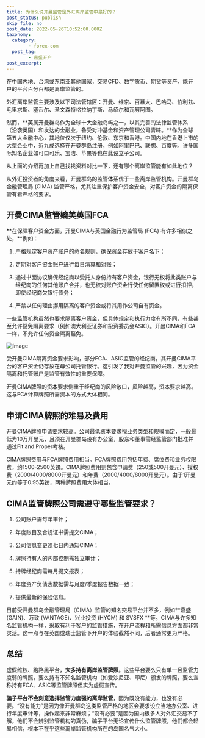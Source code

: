 ```yaml
---
title: 为什么说开曼监管是外汇离岸监管中最好的？
post_status: publish
skip_file: no
post_date: 2022-05-26T10:52:00.000Z
taxonomy:
  category:
        - forex-com
  post_tag:
        - 嘉盛开户
post_excerpt: 
---
```

在中国内地、台湾或东南亚其他国家，交易CFD、数字货币、期货等资产，能开户的平台百分百都是离岸监管的。

外汇离岸监管主要涉及以下司法管辖区：开曼、维京、百慕大、巴哈马、伯利兹、毛里求斯、塞舌尔、圣文森特格拉纳丁斯、马绍尔和瓦努阿图。

然而，**英属开曼群岛作为全球十大金融岛屿之一，以其完善的法律监管体系（沿袭英国）和发达的金融业，备受对冲基金和资产管理公司青睐。**作为全球第五大金融中心，其地位仅次于纽约、伦敦、东京和香港。中国内地在香港上市的大型企业中，近九成选择在开曼群岛注册，例如阿里巴巴、联想、百度等。许多国际知名企业如可口可乐、宝洁、苹果等也在此设立子公司。

从上面的介绍再加上自己找找资料对比一下，还有哪个离岸监管能有如此地位？

从外汇投资者的角度来看，开曼群岛的监管体系优于一些离岸监管机构。开曼群岛金融管理局 (CIMA) 监管严格，尤其注重保护客户资金安全，对客户资金的隔离保管有着严格的要求。

## 开曼CIMA监管媲美英国FCA

**在保障客户资金方面，开曼CIMA与英国金融行为监管局 (FCA) 有许多相似之处，**例如：

1. 严格规定客户资产账户的命名规则，确保资金存放于客户名下；

1. 定期对客户资金账户进行每日清算和对账；

1. 通过书面协议确保经纪商以受托人身份持有客户资金，银行无权将此类账户与经纪商的任何其他账户合并，也无权对账户资金行使任何留置权或进行扣押，即使经纪商欠银行债务；

1. 严禁以任何理由挪用隔离的客户资金或将其用作公司自有资金。

一些监管机构虽然也要求隔离客户资金，但具体规定和执行力度有所不同，有些甚至允许豁免隔离要求（例如澳大利亚证券和投资委员会ASIC）。开曼CIMA和FCA一样，不允许任何资金隔离豁免。

![Image](https://prod-files-secure.s3.us-west-2.amazonaws.com/39ed1227-6d7d-4570-be36-9ccd4a2c4241/bd849744-3fcb-4a37-8312-357962c8f065/image.png?X-Amz-Algorithm=AWS4-HMAC-SHA256&X-Amz-Content-Sha256=UNSIGNED-PAYLOAD&X-Amz-Credential=ASIAZI2LB4662BI2ZXR4%2F20250905%2Fus-west-2%2Fs3%2Faws4_request&X-Amz-Date=20250905T221349Z&X-Amz-Expires=3600&X-Amz-Security-Token=IQoJb3JpZ2luX2VjEBYaCXVzLXdlc3QtMiJIMEYCIQC9qb4slzQx7ZKqknPACqrt12wiXCOMiKn7EluB54XSxAIhALERsxOB0OXcRpSbb1Sw6Ekq7lKBr9daTGCXXmqIVcL3Kv8DCH8QABoMNjM3NDIzMTgzODA1IgxGu2LpUbDdjiqyn04q3ANHfrY5xsgTKvvGrQEuKBT4WEckE%2B5Iju%2F6A1Y5MveOpXLpTDxe3WyFrYjEDfOwA0hTj7wzx%2Fr82IrzQkGJfPPuqRWCQu7xZik9Uhr7iB00O1WaUv%2BR1Auqb4DTRIPNplizzixxvHVQUDY7R4dYoRbJtddjF%2B4cJrLT5oHw%2FCR7E2JnCP%2FHyM8N4ZRH4xxaoHZGUYhph6VpcxGVFAHKGC6nTP20Shlaju8n8twczL8ZYLAUuUx0nU2GhDTc0PREdCUj0rSzZFhXtMyFg%2FH1hTa0NpCZkTWnq1JloDYKNtS%2FLhLDb1gAvC6fDzG9wPRKB6S%2FgO86Ql8etJO5kg8dPfWbL4BOIZRhv0b2ukNM0VzsG5xTjkB0ozwdCWHg1P9azAFzLs5WHG9VErf%2BS7Wl7GRGqZWPfdw%2BEqll%2FteEnTGMzexXBp11QOPJ15KFp5opgpGPaAATzUCaRQZRJMx%2Bd%2Fc5zwG1f3%2FL%2BNI4PSDMLSeVxDYKfw%2FVGsmfLL6PJOdrM%2BV2tY26JRDEsJoJzJgld4Fxe2JYQ8N9QqK1hmxyiVqVHmmjQXr7W2y8LMgMKmmIiX9QddxIcqyWKRUp2S%2Blg41uilQ68v%2Fg4gVgsUDGeABwEDvq7IO5vavVaQU%2BCzDDtO3FBjqkAUM413%2Fbxzj%2BgBOzkWXBiYimz%2FGoweDghrSc2KW1mCSQMG2hE0xhIoiRtBuWXu%2FkjNYHHjo7mKS7xplEtyFJn6mn3jPFLpSJvJT8l23H6xlVziB3oMMcNypFebzSk2DWYwYF0VcWlWlSdrN%2By5NmGlvhM7z64d8SNGFGLc1fYRX4mFiBYGK2GDuWsVVKwBUdqDKc0%2FzbjVngoKpEMOdlr2UxvaHb&X-Amz-Signature=af3d1f3c90530b1761b6964a23433c9a9283e2b194391cb2be5c69df8fd9b310&X-Amz-SignedHeaders=host&x-amz-checksum-mode=ENABLED&x-id=GetObject)

受开曼CIMA隔离资金要求影响，部分FCA、ASIC监管的经纪商，其开曼CIMA平台的客户资金仍存放在母公司托管银行。这引发了我对开曼监管的兴趣，因为资金隔离和托管账户是监管有效性的重要保障。

开曼CIMA牌照的资本要求侧重于经纪商的风险敞口，风险越高，资本要求越高。这与FCA计算牌照所需资本的方式大体相同。

## **申请CIMA牌照的难易及费用**

开曼CIMA牌照申请要求较高。公司最低资本要求视业务类型和规模而定，一般最低为10万开曼元，且须在开曼群岛设有办公室，股东和董事需经监管部门批准并通过Fit and Proper考核。

CIMA牌照费用与FCA牌照费用相当。FCA牌照费用包括年费、席位费和业务权限费，约1500-2500英镑。CIMA牌照费用则包含申请费（250或500开曼元）、授权费（2000/4000/8000开曼元）和年费（2000/4000/8000开曼元）。由于1开曼元约等于0.95英镑，两种牌照费用大体相当。

## CIMA监管牌照公司需遵守哪些监管要求？

1. 公司账户需每年审计；

1. 年度账目及合规证书需提交CIMA；

1. 公司信息变更须七日内通知CIMA；

1. 牌照持有人的内部控制需独立审计；

1. 持牌经纪商需每月提交报表；

1. 年度资产负债表数据需与月度/季度报告数据一致；

1. 提供最新的保险信息。

目前受开曼群岛金融管理局（CIMA）监管的知名交易平台并不多，例如**嘉盛 (GAIN)、万致 (VANTAGE)、兴业投资 (HYCM) 和 SVSFX **等。CIMA与许多知名监管机构一样，采取有利于客户的监管措施，在开户流程和所需信息方面都非常灵活。这一点与在英国或瑞士监管下开户的体验截然不同，后者通常更为严格。

## 总结

虚假维权、跑路黑平台，**大多持有离岸监管牌照**。这些平台要么只有单一且监管力度弱的牌照，要么持有不知名监管机构（如爱沙尼亚、印尼）颁发的牌照，要么宣称持有FCA、ASIC等监管牌照但实为虚假宣传。

**骗子平台不会刻意选择监管力度强的离岸监管**，因为既没有能力，也没有必要。“没有能力”是因为像开曼群岛这类监管严格的地区会要求设立当地办公室、进行年度审计等，操作起来非常麻烦；“没有必要”是因为国内很多人对外汇交易不了解，他们不会辨别监管机构的真伪，骗子平台无论宣传什么监管牌照，他们都会轻易相信，根本不在乎这些离岸监管机构所在的岛国名气大小。